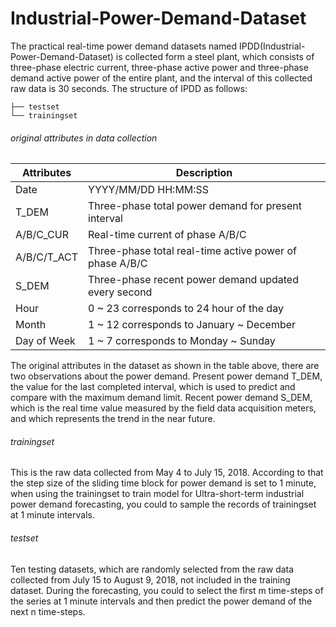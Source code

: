 # Industrial-Power-Demand-Dataset
The practical real-time power demand datasets named IPDD(Industrial-Power-Demand-Dataset) is collected form a steel plant, which consists of three-phase electric current, three-phase active power and three-phase demand active power of the entire plant, and the interval of this collected raw data is 30 seconds. The structure of IPDD as follows:
```
├── testset
└── trainingset
```
###### original attributes in data collection 
Attributes|Description
------------- | -------------
Date | YYYY/MM/DD HH:MM:SS
T_DEM | Three-phase total power demand for present interval
A/B/C_CUR | Real-time current of phase A/B/C 
A/B/C/T_ACT | Three-phase total real-time active power of phase A/B/C
S_DEM | Three-phase recent power demand updated every second
Hour | 0 ~ 23 corresponds to 24 hour of the day
Month | 1 ~ 12 corresponds to January ~ December
Day of Week| 1 ~ 7 corresponds to Monday ~ Sunday

The original attributes in the dataset as shown in the table above, there are two observations about the power demand. Present power demand T_DEM, the value for the last completed interval, which is used to predict and compare with the maximum demand limit. Recent power demand S_DEM, which is the real time value measured by the field data acquisition meters, and which represents the trend in the near future.
###### trainingset
This is the raw data collected from May 4 to July 15, 2018. According to that the step size of the sliding time block for power demand is set to 1 minute, when using the trainingset to train model for Ultra-short-term industrial power demand forecasting, you could to sample the records of trainingset at 1 minute intervals.
###### testset
Ten testing datasets, which are randomly selected from the raw data collected from July 15 to August 9, 2018, not included in the training dataset. During the forecasting, you could to select the first m time-steps of the series at 1 minute intervals and then predict the power demand of the next n time-steps.
